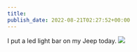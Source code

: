 ```yaml
---
title: 
publish_date: 2022-08-21T02:27:52+00:00
---
```


I put a led light bar on my Jeep today.
![](https://lukebouch-com.s3.us-west-004.backblazeb2.com/118/771b4741-e219-4585-8541-e9451445183a.jpg)
